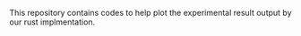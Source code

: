 This repository contains codes to help plot the experimental result output by our rust implmentation.